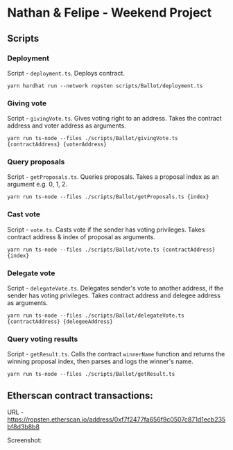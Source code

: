 # Nathan & Felipe - Weekend Project

## Scripts

### Deployment
Script - `deployment.ts`.
Deploys contract.
```
yarn hardhat run --network ropsten scripts/Ballot/deployment.ts
```
### Giving vote
Script - `givingVote.ts`.
Gives voting right to an address. Takes the contract address and voter address as arguments.
```
yarn run ts-node --files ./scripts/Ballot/givingVote.ts {contractAddress} {voterAddress}
```

### Query proposals
Script - `getProposals.ts`.
Queries proposals. Takes a proposal index as an argument e.g. 0, 1, 2.
```
yarn run ts-node --files ./scripts/Ballot/getProposals.ts {index}
```

### Cast vote
Script - `vote.ts`.
Casts vote if the sender has voting privileges. Takes contract address & index of proposal as arguments.
```
yarn run ts-node --files ./scripts/Ballot/vote.ts {contractAddress} {index}
```

### Delegate vote
Script - `delegateVote.ts`.
Delegates sender's vote to another address, if the sender has voting privileges. Takes contract address and delegee address as arguments.
```
yarn run ts-node --files ./scripts/Ballot/delegateVote.ts {contractAddress} {delegeeAddress}
```

### Query voting results
Script - `getResult.ts`.
Calls the contract `winnerName` function and returns the winning proposal index, then parses and logs the winner's name.
```
yarn run ts-node --files ./scripts/Ballot/getResult.ts
```

## Etherscan contract transactions:
URL - https://ropsten.etherscan.io/address/0xf7f2477fa656f9c0507c871d1ecb235bf8d3b8b8

Screenshot:
